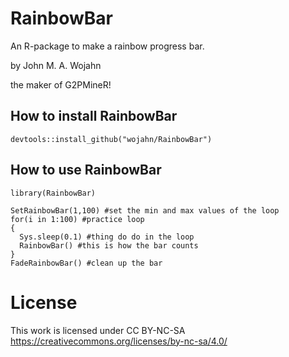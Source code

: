 # RainbowBar
An R-package to make a rainbow progress bar.

by John M. A. Wojahn

the maker of G2PMineR!

## How to install RainbowBar

```{r eval=F}
devtools::install_github("wojahn/RainbowBar")
```

## How to use RainbowBar

```{r eval=F}
library(RainbowBar)

SetRainbowBar(1,100) #set the min and max values of the loop
for(i in 1:100) #practice loop
{
  Sys.sleep(0.1) #thing do do in the loop
  RainbowBar() #this is how the bar counts
}
FadeRainbowBar() #clean up the bar
```

# License
This work is licensed under CC BY-NC-SA
https://creativecommons.org/licenses/by-nc-sa/4.0/

